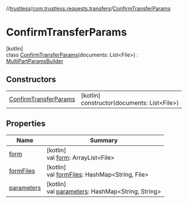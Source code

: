 //[trustless](../../../index.md)/[com.trustless.requests.transfers](../index.md)/[ConfirmTransferParams](index.md)

# ConfirmTransferParams

[kotlin]\
class [ConfirmTransferParams](index.md)(documents: List&lt;File&gt;) : [MultiPartParamsBuilder](../../com.trustless.params/-multi-part-params-builder/index.md)

## Constructors

| | |
|---|---|
| [ConfirmTransferParams](-confirm-transfer-params.md) | [kotlin]<br>constructor(documents: List&lt;File&gt;) |

## Properties

| Name | Summary |
|---|---|
| [form](../../com.trustless.params/-multi-part-params-builder/form.md) | [kotlin]<br>val [form](../../com.trustless.params/-multi-part-params-builder/form.md): ArrayList&lt;File&gt; |
| [formFiles](../../com.trustless.params/-multi-part-params-builder/form-files.md) | [kotlin]<br>val [formFiles](../../com.trustless.params/-multi-part-params-builder/form-files.md): HashMap&lt;String, File&gt; |
| [parameters](../../com.trustless.params/-multi-part-params-builder/parameters.md) | [kotlin]<br>val [parameters](../../com.trustless.params/-multi-part-params-builder/parameters.md): HashMap&lt;String, String&gt; |

